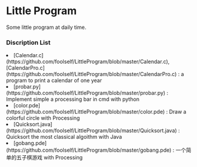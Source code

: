 # Little Program
Some little program at daily time.
### Discription List
<li>[Calendar.c](https://github.com/foolself/LittleProgram/blob/master/Calendar.c), [CalendarPro.c](https://github.com/foolself/LittleProgram/blob/master/CalendarPro.c) : a program to print a calendar of one year</li>
<li>[probar.py](https://github.com/foolself/LittleProgram/blob/master/probar.py) : Implement simple a processing bar in cmd with python</li>
<li>[color.pde](https://github.com/foolself/LittleProgram/blob/master/color.pde) : Draw a colorful circle with Processing</li>
<li>[Quicksort.java](https://github.com/foolself/LittleProgram/blob/master/Quicksort.java) : Quicksort the most classical algoithm with Java</li>
<li>[gobang.pde](https://github.com/foolself/LittleProgram/blob/master/gobang.pde) : 一个简单的五子棋游戏 with Processing</li>
<lihextoten.c](https://github.com/foolself/LittleProgram/blob/master/hextoten.c)：hex to ten with C
